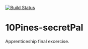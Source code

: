 [![Build Status](https://travis-ci.org/10PinesLabs/secretPal.svg?branch=master)](https://travis-ci.org/10PinesLabs/secretPal)

# 10Pines-secretPal
Apprenticeship final excercise.
